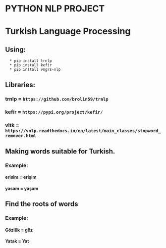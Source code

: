 # PYTHON NLP PROJECT
# Turkish Language Processing                                                                                                                                                                                                    
 ## Using:
      * pip install trnlp                                                                                                                                      
      * pip install kefir                                                                                                                                       
      * pip install vngrs-nlp      
       
## Libraries:  
               
 
###  trnlp = ``` https://github.com/brolin59/trnlp  ```                                                                                                  
### kefir = ``` https://pypi.org/project/kefir/   ```                                                                                              
### vltk = ``` https://vnlp.readthedocs.io/en/latest/main_classes/stopword_remover.html  ```                                                                                           


## Making words suitable for Turkish.                                                                                                 
### Example:                                                                                                  
#### erisim = erişim                                                                                                  
#### yasam = yaşam                                                                                                 

## Find the roots of words                                                                                                 
### Example:                                                                                                 
#### Gözlük = göz                                                                                                 
#### Yatak = Yat                                                                                                 

